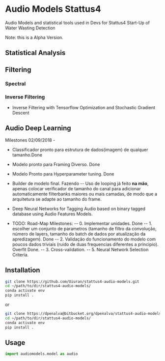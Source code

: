 # Audio Models Stattus4
Audio Models and statistical tools used in Devs for Stattus4 Start-Up of Water Wasting Detection

Note: this is a Alpha Version.

## Statistical Analysis

## Filtering

### Spectral

### Inverse Filtering

- Inverse Filtering with Tensorflow Optimization and Stochastic Gradient Descent

## Audio Deep Learning

Milestones
02/09/2018 -
- Classificador pronto para estrutura de dados(imagem) de qualquer tamanho.Done
- Modelo pronto para Framing Diverso. Done
- Modelo Pronto para Hyperparameter tuning. Done
- Builder de modelo final. Fazendo
  -- Uso de looping já feito **na mão**, apenas colocar verificador de tamanho do canal para adicionar automaticamente filterbanks maiores ou mais camadas, de modo que a arquitetura se adapte ao tamanho do frame.

- Deep Neural Networks for Tagging Audio based on binary tagged database using Audio Features Models.
- TODO: Road-Map Milestones:
 -- 0. Implementar unidades. Done
 -- 1. escolher um conjunto de parametros (tamanho de filtro da convolução, número de layers, tamanho do batch de dados por atualização da apredizagem). Done
 -- 2. Validação do funcionamento do modelo com poucos dados triviais (ruido de duas frequencias diferentes a principio). Overfit Done.
 -- 3. Cross-validation.
 -- 5. Neural Network Selection Criteria.

## Installation

```bash
git clone https://github.com/Uiuran/stattus4-audio-models.git
cd ~/path/to/dir/stattus4-audio-models/
conda activate env
pip install .
``` 
or
```bash
git clone https://dpenalva@bitbucket.org/dpenalva/stattus4-audio-models.git
cd ~/path/to/dir/stattus4-audio-models/
conda activate env
pip install .
``` 

## Usage 
```python
import audiomodels.model as audio
``` 
